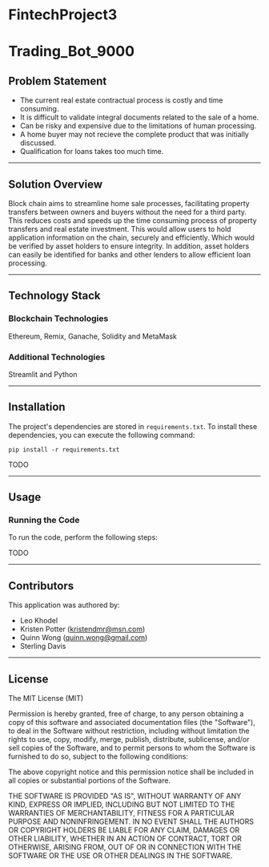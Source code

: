 # FintechProject3
# Trading_Bot_9000

## Problem Statement

- The current real estate contractual process is costly and time consuming. 
- It is difficult to validate integral documents related to the sale of a home. 
- Can be risky and expensive due to the limitations of human processing. 
- A home buyer may not recieve the complete product that was initially discussed.
- Qualification for loans takes too much time.

---

## Solution Overview

Block chain aims to streamline home sale processes, facilitating property transfers between owners and buyers without the need for a third party. This reduces costs and speeds up the time consuming process of property transfers and real estate investment. This would allow users to hold application information on the chain, securely and efficiently. Which would be verified by asset holders to ensure integrity. In addition, asset holders can easily be identified for banks and other lenders to allow efficient loan processing.

---

## Technology Stack

### Blockchain Technologies

Ethereum, Remix, Ganache, Solidity and MetaMask

### Additional Technologies

Streamlit and Python

---

## Installation

The project's dependencies are stored in `requirements.txt`. To install these dependencies, you can execute the following command:

`pip install -r requirements.txt`

TODO

---

## Usage

### Running the Code

To run the code, perform the following steps:

TODO

---

## Contributors

This application was authored by:

- Leo Khodel 
- Kristen Potter (kristendmr@msn.com)
- Quinn Wong (quinn.wong@gmail.com)
- Sterling Davis 

---

## License

The MIT License (MIT)

Permission is hereby granted, free of charge, to any person obtaining a copy of this software and associated documentation files (the "Software"), to deal in the Software without restriction, including without limitation the rights to use, copy, modify, merge, publish, distribute, sublicense, and/or sell copies of the Software, and to permit persons to whom the Software is furnished to do so, subject to the following conditions:

The above copyright notice and this permission notice shall be included in all copies or substantial portions of the Software.

THE SOFTWARE IS PROVIDED "AS IS", WITHOUT WARRANTY OF ANY KIND, EXPRESS OR IMPLIED, INCLUDING BUT NOT LIMITED TO THE WARRANTIES OF MERCHANTABILITY, FITNESS FOR A PARTICULAR PURPOSE AND NONINFRINGEMENT. IN NO EVENT SHALL THE AUTHORS OR COPYRIGHT HOLDERS BE LIABLE FOR ANY CLAIM, DAMAGES OR OTHER LIABILITY, WHETHER IN AN ACTION OF CONTRACT, TORT OR OTHERWISE, ARISING FROM, OUT OF OR IN CONNECTION WITH THE SOFTWARE OR THE USE OR OTHER DEALINGS IN THE SOFTWARE.
